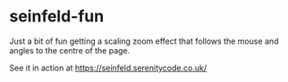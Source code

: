 # seinfeld-fun
Just a bit of fun getting a scaling zoom effect that follows the mouse and 
angles to the centre of the page.

See it in action at https://seinfeld.serenitycode.co.uk/